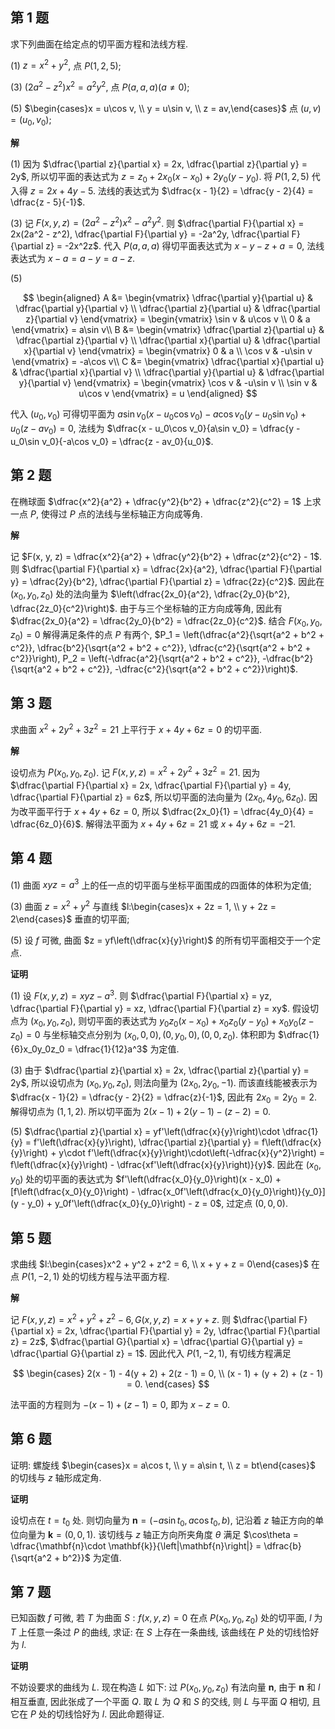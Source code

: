 ﻿
## 第 1 题

求下列曲面在给定点的切平面方程和法线方程.

(1) $z = x^2 + y^2$, 点 $P(1, 2, 5)$;

(3) $(2a^2 - z^2)x^2 = a^2y^2$, 点 $P(a, a, a)(a \neq 0)$;

(5) $\begin{cases}x = u\cos v, \\ y = u\sin v, \\ z = av,\end{cases}$ 点 $(u, v) = (u_0, v_0)$;

**解**

(1) 因为 $\dfrac{\partial z}{\partial x} = 2x, \dfrac{\partial z}{\partial y} = 2y$, 所以切平面的表达式为 $z = z_0 + 2x_0(x - x_0) + 2y_0(y - y_0)$. 将 $P(1, 2, 5)$ 代入得 $z = 2x + 4y - 5$. 法线的表达式为 $\dfrac{x - 1}{2} = \dfrac{y - 2}{4} = \dfrac{z - 5}{-1}$.

(3) 记 $F(x, y, z) = (2a^2 - z^2)x^2 - a^2y^2$. 则 $\dfrac{\partial F}{\partial x} = 2x(2a^2 - z^2), \dfrac{\partial F}{\partial y} = -2a^2y, \dfrac{\partial F}{\partial z} = -2x^2z$. 代入 $P(a, a, a)$ 得切平面表达式为 $x - y - z + a = 0$, 法线表达式为 $x - a = a - y = a - z$.

(5)

$$
\begin{aligned}
    A &= \begin{vmatrix}
            \dfrac{\partial y}{\partial u} & \dfrac{\partial y}{\partial v} \\
            \dfrac{\partial z}{\partial u} & \dfrac{\partial z}{\partial v}
        \end{vmatrix}
      = \begin{vmatrix}
            \sin v & u\cos v \\
            0 & a
        \end{vmatrix} = a\sin v\\
    B &= \begin{vmatrix}
            \dfrac{\partial z}{\partial u} & \dfrac{\partial z}{\partial v} \\
            \dfrac{\partial x}{\partial u} & \dfrac{\partial x}{\partial v}
        \end{vmatrix}
      = \begin{vmatrix}
            0 & a \\
            \cos v & -u\sin v
        \end{vmatrix} = -a\cos v\\
    C &= \begin{vmatrix}
            \dfrac{\partial x}{\partial u} & \dfrac{\partial x}{\partial v} \\
            \dfrac{\partial y}{\partial u} & \dfrac{\partial y}{\partial v}
        \end{vmatrix}
      = \begin{vmatrix}
            \cos v & -u\sin v \\
            \sin v & u\cos v
        \end{vmatrix} = u
\end{aligned}
$$

代入 $(u_0, v_0)$ 可得切平面为 $a\sin v_0(x - u_0\cos v_0) - a\cos v_0(y - u_0\sin v_0) + u_0(z - av_0) = 0$, 法线为 $\dfrac{x - u_0\cos v_0}{a\sin v_0} = \dfrac{y - u_0\sin v_0}{-a\cos v_0} = \dfrac{z - av_0}{u_0}$.

## 第 2 题

在椭球面 $\dfrac{x^2}{a^2} + \dfrac{y^2}{b^2} + \dfrac{z^2}{c^2} = 1$ 上求一点 $P$, 使得过 $P$ 点的法线与坐标轴正方向成等角.

**解**

记 $F(x, y, z) = \dfrac{x^2}{a^2} + \dfrac{y^2}{b^2} + \dfrac{z^2}{c^2} - 1$. 则 $\dfrac{\partial F}{\partial x} = \dfrac{2x}{a^2}, \dfrac{\partial F}{\partial y} = \dfrac{2y}{b^2}, \dfrac{\partial F}{\partial z} = \dfrac{2z}{c^2}$. 因此在 $(x_0, y_0, z_0)$ 处的法向量为 $\left(\dfrac{2x_0}{a^2}, \dfrac{2y_0}{b^2}, \dfrac{2z_0}{c^2}\right)$. 由于与三个坐标轴的正方向成等角, 因此有 $\dfrac{2x_0}{a^2} = \dfrac{2y_0}{b^2} = \dfrac{2z_0}{c^2}$. 结合 $F(x_0, y_0, z_0) = 0$ 解得满足条件的点 $P$ 有两个, $P_1 = \left(\dfrac{a^2}{\sqrt{a^2 + b^2 + c^2}}, \dfrac{b^2}{\sqrt{a^2 + b^2 + c^2}}, \dfrac{c^2}{\sqrt{a^2 + b^2 + c^2}}\right), P_2 = \left(-\dfrac{a^2}{\sqrt{a^2 + b^2 + c^2}}, -\dfrac{b^2}{\sqrt{a^2 + b^2 + c^2}}, -\dfrac{c^2}{\sqrt{a^2 + b^2 + c^2}}\right)$.

## 第 3 题

求曲面 $x^2 + 2y^2 + 3z^2 = 21$ 上平行于 $x + 4y + 6z = 0$ 的切平面.

**解**

设切点为 $P(x_0, y_0, z_0)$. 记 $F(x, y, z) = x^2 + 2y^2 + 3z^2 = 21$. 因为 $\dfrac{\partial F}{\partial x} = 2x, \dfrac{\partial F}{\partial y} = 4y, \dfrac{\partial F}{\partial z} = 6z$, 所以切平面的法向量为 $(2x_0, 4y_0, 6z_0)$. 因为改平面平行于 $x + 4y + 6z = 0$, 所以 $\dfrac{2x_0}{1} = \dfrac{4y_0}{4} = \dfrac{6z_0}{6}$. 解得法平面为 $x + 4y + 6z = 21$ 或 $x + 4y + 6z = -21$.

## 第 4 题

(1) 曲面 $xyz = a^3$ 上的任一点的切平面与坐标平面围成的四面体的体积为定值;

(3) 曲面 $z = x^2 + y^2$ 与直线 $l:\begin{cases}x + 2z = 1, \\ y + 2z = 2\end{cases}$ 垂直的切平面;

(5) 设 $f$ 可微, 曲面 $z = yf\left(\dfrac{x}{y}\right)$ 的所有切平面相交于一个定点.

**证明**

(1) 设 $F(x, y, z) = xyz - a^3$. 则 $\dfrac{\partial F}{\partial x} = yz, \dfrac{\partial F}{\partial y} = xz, \dfrac{\partial F}{\partial z} = xy$. 假设切点为 $(x_0, y_0, z_0)$, 则切平面的表达式为 $y_0z_0(x - x_0) + x_0z_0(y - y_0) + x_0y_0(z - z_0) = 0$ 与坐标轴交点分别为 $(x_0, 0, 0), (0, y_0, 0), (0, 0, z_0)$. 体积即为 $\dfrac{1}{6}x_0y_0z_0 = \dfrac{1}{12}a^3$ 为定值.

(3) 由于 $\dfrac{\partial z}{\partial x} = 2x, \dfrac{\partial z}{\partial y} = 2y$, 所以设切点为 $(x_0, y_0, z_0)$, 则法向量为 $(2x_0, 2y_0, -1)$. 而该直线能被表示为 $\dfrac{x - 1}{2} = \dfrac{y - 2}{2} = \dfrac{z}{-1}$, 因此有 $2x_0 = 2y_0 = 2$. 解得切点为 $(1, 1, 2)$. 所以切平面为 $2(x - 1) + 2(y - 1) - (z - 2) = 0$.

(5) $\dfrac{\partial z}{\partial x} = yf'\left(\dfrac{x}{y}\right)\cdot \dfrac{1}{y} = f'\left(\dfrac{x}{y}\right), \dfrac{\partial z}{\partial y} = f\left(\dfrac{x}{y}\right) + y\cdot f'\left(\dfrac{x}{y}\right)\cdot\left(-\dfrac{x}{y^2}\right) = f\left(\dfrac{x}{y}\right) - \dfrac{xf'\left(\dfrac{x}{y}\right)}{y}$. 因此在 $(x_0, y_0)$ 处的切平面的表达式为 $f'\left(\dfrac{x_0}{y_0}\right)(x - x_0) + [f\left(\dfrac{x_0}{y_0}\right) - \dfrac{x_0f'\left(\dfrac{x_0}{y_0}\right)}{y_0}](y - y_0) + y_0f'\left(\dfrac{x_0}{y_0}\right) - z = 0$, 过定点 $(0, 0, 0)$.

## 第 5 题

求曲线 $l:\begin{cases}x^2 + y^2 + z^2 = 6, \\ x + y + z = 0\end{cases}$ 在点 $P(1, -2, 1)$ 处的切线方程与法平面方程.

**解**

记 $F(x, y, z) = x^2 + y^2 + z^2 - 6, G(x, y, z) = x + y + z$. 则 $\dfrac{\partial F}{\partial x} = 2x, \dfrac{\partial F}{\partial y} = 2y, \dfrac{\partial F}{\partial z} = 2z$, $\dfrac{\partial G}{\partial x} = \dfrac{\partial G}{\partial y} = \dfrac{\partial G}{\partial z} = 1$. 因此代入 $P(1, -2, 1)$, 有切线方程满足

$$
\begin{cases}
    2(x - 1) - 4(y + 2) + 2(z - 1) = 0, \\
    (x - 1) + (y + 2) + (z - 1) = 0.
\end{cases}
$$

法平面的方程则为 $-(x - 1) + (z - 1) = 0$, 即为 $x - z = 0$.

## 第 6 题

证明: 螺旋线 $\begin{cases}x = a\cos t, \\ y = a\sin t, \\ z = bt\end{cases}$ 的切线与 $z$ 轴形成定角.

**证明**

设切点在 $t = t_0$ 处. 则切向量为 $\mathbf{n} = (-a\sin t_0, a\cos t_0, b)$, 记沿着 $z$ 轴正方向的单位向量为 $\mathbf{k} = (0, 0, 1)$. 该切线与 $z$ 轴正方向所夹角度 $\theta$ 满足 $\cos\theta = \dfrac{\mathbf{n}\cdot \mathbf{k}}{\left|\mathbf{n}\right|} = \dfrac{b}{\sqrt{a^2 + b^2}}$ 为定值.

## 第 7 题

已知函数 $f$ 可微, 若 $T$ 为曲面 $S:f(x, y, z) = 0$ 在点 $P(x_0, y_0, z_0)$ 处的切平面, $l$ 为 $T$ 上任意一条过 $P$ 的曲线, 求证: 在 $S$ 上存在一条曲线, 该曲线在 $P$ 处的切线恰好为 $l$.

**证明**

不妨设要求的曲线为 $L$. 现在构造 $L$ 如下: 过 $P(x_0, y_0, z_0)$ 有法向量 $\mathbf{n}$, 由于 $\mathbf{n}$ 和 $l$ 相互垂直, 因此张成了一个平面 $Q$. 取 $L$ 为 $Q$ 和 $S$ 的交线, 则 $L$ 与平面 $Q$ 相切, 且它在 $P$ 处的切线恰好为 $l$. 因此命题得证.
